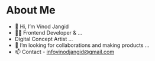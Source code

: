 <h1>About Me</h1>

- 👋 Hi, I’m Vinod Jangid
- 👨‍💻 Frontend Developer & ...
- Digital Concept Artist ...
- 💞️ I’m looking for collaborations and making products ...
- 📫 Contact - infovinodjangid@gmail.com

<!---
vinodjangid07/VinodJangid is a ✨ special ✨ repository because its `README.md` (this file) appears on your GitHub profile.
You can click the Preview link to take a look at your changes.
--->
